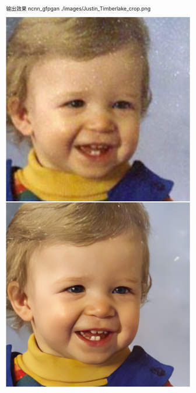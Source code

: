 
输出效果
ncnn_gfpgan ./images/Justin_Timberlake_crop.png

![origin](./images/Justin_Timberlake_crop.png)
![re](./images/Justin_Timberlake_crop_re.png)

